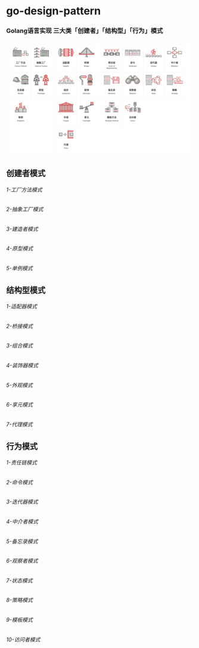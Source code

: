 # go-design-pattern

### Golang语言实现 三大类「创建者」「结构型」「行为」模式
![](.README_images/8f9a11ca.png)
## 创建者模式
###### 1-工厂方法模式
###### 2-抽象工厂模式
###### 3-建造者模式
###### 4-原型模式
###### 5-单例模式
## 结构型模式
###### 1-适配器模式
###### 2-桥接模式
###### 3-组合模式
###### 4-装饰器模式
###### 5-外观模式
###### 6-享元模式
###### 7-代理模式
## 行为模式
###### 1-责任链模式
###### 2-命令模式
###### 3-迭代器模式
###### 4-中介者模式
###### 5-备忘录模式
###### 6-观察者模式
###### 7-状态模式
###### 8-策略模式
###### 9-模板模式
###### 10-访问者模式
